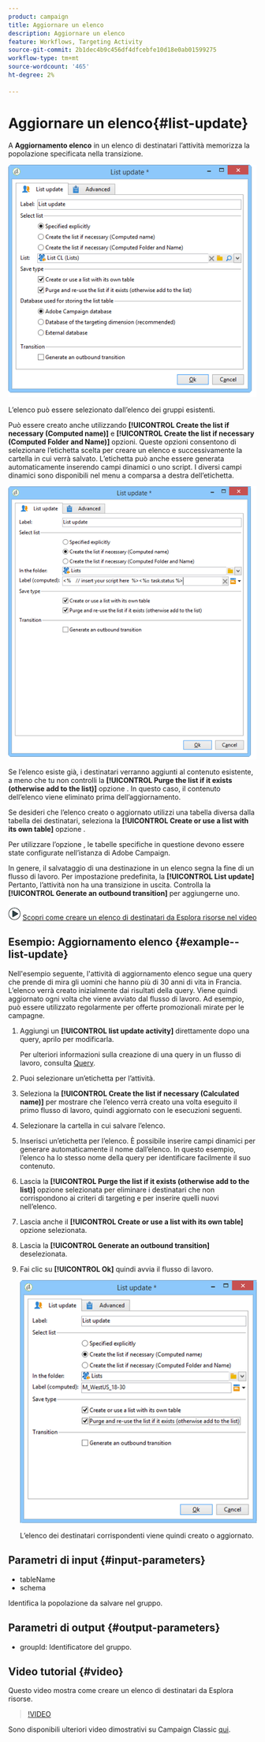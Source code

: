 ```yaml
---
product: campaign
title: Aggiornare un elenco
description: Aggiornare un elenco
feature: Workflows, Targeting Activity
source-git-commit: 2b1dec4b9c456df4dfcebfe10d18e0ab01599275
workflow-type: tm+mt
source-wordcount: '465'
ht-degree: 2%

---
```


# Aggiornare un elenco{#list-update}



A **Aggiornamento elenco** in un elenco di destinatari l’attività memorizza la popolazione specificata nella transizione.

![](assets/s_user_segmentation_update_group.png)

L’elenco può essere selezionato dall’elenco dei gruppi esistenti.

Può essere creato anche utilizzando **[!UICONTROL Create the list if necessary (Computed name)]** e **[!UICONTROL Create the list if necessary (Computed Folder and Name)]** opzioni. Queste opzioni consentono di selezionare l’etichetta scelta per creare un elenco e successivamente la cartella in cui verrà salvato. L’etichetta può anche essere generata automaticamente inserendo campi dinamici o uno script. I diversi campi dinamici sono disponibili nel menu a comparsa a destra dell’etichetta.

![](assets/s_user_segmentation_update_list_calc.png)

Se l’elenco esiste già, i destinatari verranno aggiunti al contenuto esistente, a meno che tu non controlli la **[!UICONTROL Purge the list if it exists (otherwise add to the list)]** opzione . In questo caso, il contenuto dell’elenco viene eliminato prima dell’aggiornamento.

Se desideri che l’elenco creato o aggiornato utilizzi una tabella diversa dalla tabella dei destinatari, seleziona la **[!UICONTROL Create or use a list with its own table]** opzione .

Per utilizzare l’opzione , le tabelle specifiche in questione devono essere state configurate nell’istanza di Adobe Campaign.

In genere, il salvataggio di una destinazione in un elenco segna la fine di un flusso di lavoro. Per impostazione predefinita, la **[!UICONTROL List update]** Pertanto, l’attività non ha una transizione in uscita. Controlla la **[!UICONTROL Generate an outbound transition]** per aggiungerne uno.

![](assets/do-not-localize/how-to-video.png) [Scopri come creare un elenco di destinatari da Esplora risorse nel video](#video)

## Esempio: Aggiornamento elenco {#example--list-update}

Nell&#39;esempio seguente, l&#39;attività di aggiornamento elenco segue una query che prende di mira gli uomini che hanno più di 30 anni di vita in Francia. L’elenco verrà creato inizialmente dai risultati della query. Viene quindi aggiornato ogni volta che viene avviato dal flusso di lavoro. Ad esempio, può essere utilizzato regolarmente per offerte promozionali mirate per le campagne.

1. Aggiungi un **[!UICONTROL list update activity]** direttamente dopo una query, aprilo per modificarla.

   Per ulteriori informazioni sulla creazione di una query in un flusso di lavoro, consulta [Query](query.md).

1. Puoi selezionare un’etichetta per l’attività.
1. Seleziona la **[!UICONTROL Create the list if necessary (Calculated name)]** per mostrare che l’elenco verrà creato una volta eseguito il primo flusso di lavoro, quindi aggiornato con le esecuzioni seguenti.
1. Selezionare la cartella in cui salvare l’elenco.
1. Inserisci un’etichetta per l’elenco. È possibile inserire campi dinamici per generare automaticamente il nome dall’elenco. In questo esempio, l’elenco ha lo stesso nome della query per identificare facilmente il suo contenuto.
1. Lascia la **[!UICONTROL Purge the list if it exists (otherwise add to the list)]** opzione selezionata per eliminare i destinatari che non corrispondono ai criteri di targeting e per inserire quelli nuovi nell’elenco.
1. Lascia anche il **[!UICONTROL Create or use a list with its own table]** opzione selezionata.
1. Lascia la **[!UICONTROL Generate an outbound transition]** deselezionata.
1. Fai clic su **[!UICONTROL Ok]** quindi avvia il flusso di lavoro.

   ![](assets/s_user_segmentation_update_list_calc_example.png)

   L’elenco dei destinatari corrispondenti viene quindi creato o aggiornato.

## Parametri di input {#input-parameters}

* tableName
* schema

Identifica la popolazione da salvare nel gruppo.

## Parametri di output {#output-parameters}

* groupId: Identificatore del gruppo.

## Video tutorial {#video}

Questo video mostra come creare un elenco di destinatari da Esplora risorse.

>[!VIDEO](https://video.tv.adobe.com/v/25602/quality=12)

Sono disponibili ulteriori video dimostrativi su Campaign Classic [qui](https://experienceleague.adobe.com/docs/campaign-classic-learn/tutorials/overview.html?lang=it).
